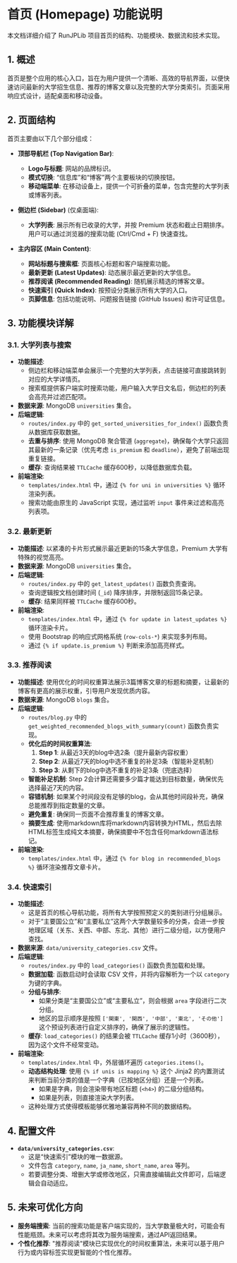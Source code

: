 # 首页 (Homepage) 功能说明

本文档详细介绍了 RunJPLib 项目首页的结构、功能模块、数据流和技术实现。

## 1. 概述

首页是整个应用的核心入口，旨在为用户提供一个清晰、高效的导航界面，以便快速访问最新的大学招生信息、推荐的博客文章以及完整的大学分类索引。页面采用响应式设计，适配桌面和移动设备。

## 2. 页面结构

首页主要由以下几个部分组成：

- **顶部导航栏 (Top Navigation Bar)**:
  - **Logo与标题**: 网站的品牌标识。
  - **模式切换**: “信息库”和“博客”两个主要板块的切换按钮。
  - **移动端菜单**: 在移动设备上，提供一个可折叠的菜单，包含完整的大学列表或博客列表。

- **侧边栏 (Sidebar)** (仅桌面端):
  - **大学列表**: 展示所有已收录的大学，并按 Premium 状态和截止日期排序。用户可以通过浏览器的搜索功能 (Ctrl/Cmd + F) 快速查找。

- **主内容区 (Main Content)**:
  - **网站标题与搜索框**: 页面核心标题和客户端搜索功能。
  - **最新更新 (Latest Updates)**: 动态展示最近更新的大学信息。
  - **推荐阅读 (Recommended Reading)**: 随机展示精选的博客文章。
  - **快速索引 (Quick Index)**: 按预设分类展示所有大学的入口。
  - **页脚信息**: 包括功能说明、问题报告链接 (GitHub Issues) 和许可证信息。

## 3. 功能模块详解

### 3.1. 大学列表与搜索

- **功能描述**:
  - 侧边栏和移动端菜单会展示一个完整的大学列表，点击链接可直接跳转到对应的大学详情页。
  - 搜索框提供客户端实时搜索功能，用户输入大学日文名后，侧边栏的列表会高亮并过滤匹配项。
- **数据来源**: MongoDB `universities` 集合。
- **后端逻辑**:
  - `routes/index.py` 中的 `get_sorted_universities_for_index()` 函数负责从数据库获取数据。
  - **去重与排序**: 使用 MongoDB 聚合管道 (`aggregate`)，确保每个大学只返回其最新的一条记录（优先考虑 `is_premium` 和 `deadline`），避免了前端出现重复链接。
  - **缓存**: 查询结果被 `TTLCache` 缓存600秒，以降低数据库负载。
- **前端渲染**:
  - `templates/index.html` 中，通过 `{% for uni in universities %}` 循环渲染列表。
  - 搜索功能由原生的 JavaScript 实现，通过监听 `input` 事件来过滤和高亮列表项。

### 3.2. 最新更新

- **功能描述**: 以紧凑的卡片形式展示最近更新的15条大学信息，Premium 大学有特殊的视觉高亮。
- **数据来源**: MongoDB `universities` 集合。
- **后端逻辑**:
  - `routes/index.py` 中的 `get_latest_updates()` 函数负责查询。
  - 查询逻辑按文档创建时间 (`_id`) 降序排序，并限制返回15条记录。
  - **缓存**: 结果同样被 `TTLCache` 缓存600秒。
- **前端渲染**:
  - `templates/index.html` 中，通过 `{% for update in latest_updates %}` 循环渲染卡片。
  - 使用 Bootstrap 的响应式网格系统 (`row-cols-*`) 来实现多列布局。
  - 通过 `{% if update.is_premium %}` 判断来添加高亮样式。

### 3.3. 推荐阅读

- **功能描述**: 使用优化的时间权重算法展示3篇博客文章的标题和摘要，让最新的博客有更高的展示权重，引导用户发现优质内容。
- **数据来源**: MongoDB `blogs` 集合。
- **后端逻辑**:
  - `routes/blog.py` 中的 `get_weighted_recommended_blogs_with_summary(count)` 函数负责实现。
  - **优化后的时间权重算法**:
    1. **Step 1**: 从最近3天的blog中选2条（提升最新内容权重）
    2. **Step 2**: 从最近7天的blog中选不重复的补足3条（智能补足机制）
    3. **Step 3**: 从剩下的blog中选不重复的补足3条（兜底选择）
  - **智能补足机制**: Step 2会计算还需要多少篇才能达到目标数量，确保优先选择最近7天的内容。
  - **容错机制**: 如果某个时间段没有足够的blog，会从其他时间段补充，确保总能推荐到指定数量的文章。
  - **避免重复**: 确保同一页面不会推荐重复的博客文章。
  - **摘要生成**: 使用markdown库将markdown内容转换为HTML，然后去除HTML标签生成纯文本摘要，确保摘要中不包含任何markdown语法标记。
- **前端渲染**:
  - `templates/index.html` 中，通过 `{% for blog in recommended_blogs %}` 循环渲染推荐文章卡片。

### 3.4. 快速索引

- **功能描述**:
  - 这是首页的核心导航功能，将所有大学按照预定义的类别进行分组展示。
  - 对于“主要国公立”和“主要私立”这两个大学数量较多的分类，会进一步按地理区域（关东、关西、中部、东北、其他）进行二级分组，以方便用户查找。
- **数据来源**: `data/university_categories.csv` 文件。
- **后端逻辑**:
  - `routes/index.py` 中的 `load_categories()` 函数负责加载和处理。
  - **数据加载**: 函数启动时会读取 CSV 文件，并将内容解析为一个以 `category` 为键的字典。
  - **分组与排序**:
    - 如果分类是“主要国公立”或“主要私立”，则会根据 `area` 字段进行二次分组。
    - 地区的显示顺序是按照 `['関東', '関西', '中部', '東北', 'その他']` 这个预设列表进行自定义排序的，确保了展示的逻辑性。
  - **缓存**: `load_categories()` 的结果会被 `TTLCache` 缓存1小时（3600秒），因为这个文件不经常变动。
- **前端渲染**:
  - `templates/index.html` 中，外层循环遍历 `categories.items()`。
  - **动态结构处理**: 使用 `{% if unis is mapping %}` 这个 Jinja2 的内置测试来判断当前分类的值是一个字典（已按地区分组）还是一个列表。
    - 如果是字典，则会渲染带有地区标题 (`<h4>`) 的二级分组结构。
    - 如果是列表，则直接渲染大学列表。
  - 这种处理方式使得模板能够优雅地兼容两种不同的数据结构。

## 4. 配置文件

- **`data/university_categories.csv`**:
  - 这是“快速索引”模块的唯一数据源。
  - 文件包含 `category`, `name`, `ja_name`, `short_name`, `area` 等列。
  - 若要调整分类、增删大学或修改地区，只需直接编辑此文件即可，后端逻辑会自动适应。

## 5. 未来可优化方向

- **服务端搜索**: 当前的搜索功能是客户端实现的，当大学数量极大时，可能会有性能瓶颈。未来可以考虑将其改为服务端搜索，通过API返回结果。
- **个性化推荐**: "推荐阅读"模块已实现优化的时间权重算法，未来可以基于用户行为或内容标签实现更智能的个性化推荐。
